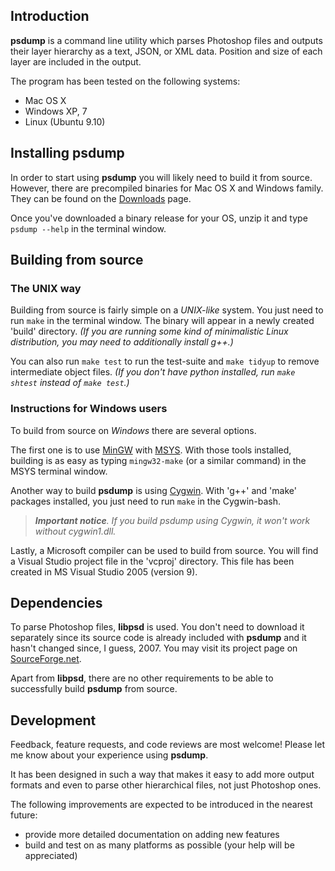 ## Introduction

**psdump** is a command line utility which parses Photoshop files and
outputs their layer hierarchy as a text, JSON, or XML data. Position and
size of each layer are included in the output.

The program has been tested on the following systems:

* Mac OS X
* Windows XP, 7
* Linux (Ubuntu 9.10)

## Installing psdump

In order to start using **psdump** you will likely need to build it
from source. However, there are precompiled binaries for Mac OS X and
Windows family. They can be found on the [Downloads][downloads] page.

Once you've downloaded a binary release for your OS, unzip it and type
`psdump --help` in the terminal window.

  [downloads]: http://github.com/alco/psdump/downloads

## Building from source

### The UNIX way

Building from source is fairly simple on a *UNIX-like* system. You just
need to run `make` in the terminal window. The binary will appear in a
newly created 'build' directory. _(If you are running some kind of
minimalistic Linux distribution, you may need to additionally install
g++.)_

You can also run `make test` to run the test-suite and `make tidyup` to
remove intermediate object files. _(If you don't have python
installed, run `make shtest` instead of `make test`.)_

### Instructions for Windows users

To build from source on *Windows* there are several options.

The first one is to use [MinGW][mingw] with [MSYS][msys]. With those
tools installed, building is as easy as typing `mingw32-make` (or a
similar command) in the MSYS terminal window.

Another way to build **psdump** is using [Cygwin][cygwin]. With 'g++'
and 'make' packages installed, you just need to run `make` in the
Cygwin-bash.
>_**Important notice**. If you build psdump using Cygwin, it won't work
without cygwin1.dll._

Lastly, a Microsoft compiler can be used to build from source. You will
find a Visual Studio project file in the 'vcproj' directory. This file
has been created in MS Visual Studio 2005 (version 9).

  [mingw]: http://www.mingw.org "MinGW homepage"
  [msys]: http://www.mingw.org/wiki/MSYS "MSYS wiki page"
  [cygwin]: http://www.cygwin.com "Cygwin homepage"

## Dependencies

To parse Photoshop files, **libpsd** is used. You don't need to download
it separately since its source code is already included with **psdump** and
it hasn't changed since, I guess, 2007. You may visit its project page
on [SourceForge.net][libpsd].

Apart from **libpsd**, there are no other requirements to be able to
successfully build **psdump** from source.

  [libpsd]: http://sourceforge.net/projects/libpsd/ "libpsd page at SourceForge.net"

## Development

Feedback, feature requests, and code reviews are most welcome! Please
let me know about your experience using **psdump**.

It has been designed in such a way that makes it easy to add more output
formats and even to parse other hierarchical files, not just Photoshop
ones.

The following improvements are expected to be introduced in the nearest
future:

* provide more detailed documentation on adding new features
* build and test on as many platforms as possible (your help will be
appreciated)
